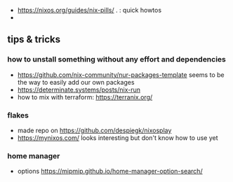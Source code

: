 

- https://nixos.org/guides/nix-pills/ . : quick howtos
- 

## tips & tricks

### how to unstall something without any effort and dependencies

- https://github.com/nix-community/nur-packages-template seems to be the way to easily add our own packages
- https://determinate.systems/posts/nix-run
- how to mix with terraform: https://terranix.org/

### flakes

- made repo on https://github.com/despiegk/nixosplay
- https://mynixos.com/ looks interesting but don't know how to use yet

### home manager

- options https://mipmip.github.io/home-manager-option-search/